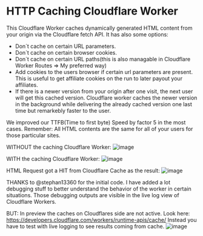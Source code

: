 # HTTP Caching Cloudflare Worker

This Cloudflare Worker caches dynamically generated HTML content from your origin via the Cloudflare fetch API. 
It has also some options:

- Don´t cache on certain URL parameters.
- Don´t cache on certain browser cookies.
- Don´t cache on certain URL paths(this is also managable in Cloudflare Worker Routes => My preferred way)
- Add cookies to the users browser if certain url parameters are present. This is useful to get affiliate cookies on the run to later payout your affiliates.
- If there is a newer version from your origin after one visit, the next user will get this cached version. Cloudflare worker caches the newer version in the background while delivering the already cached version one last time but remarkebly faster to the user. 

We improved our TTFB(Time to first byte) Speed by factor 5 in the most cases. 
Remember: All HTML contents are the same for all of your users for those particular sites. 

WITHOUT the caching Cloudflare Worker:
![image](https://github.com/Pazekal90/http-cache-cloudflare-worker/assets/25208775/1b2420b3-f01c-47d7-9726-028a2aac30f8)

WITH the caching Cloudflare Worker:
![image](https://github.com/Pazekal90/http-cache-cloudflare-worker/assets/25208775/449d9ede-86cd-44bc-ae56-83501497ad43)


HTML Request got a HIT from Cloudflare Cache as the result:
![image](https://github.com/Pazekal90/http-cache-cloudflare-worker/assets/25208775/61e669e2-b99e-4e2c-8820-370c861143fc)

THANKS to @stephan13360 for the initial code.
I have added a lot debugging stuff to better understand the behavior of the worker in certain situations. 
Those debugging outputs are visible in the live log view of Cloudflare Workers. 

BUT: In preview the caches on Cloudflares side are not active. Look here: https://developers.cloudflare.com/workers/runtime-apis/cache/
Instead you have to test with live logging to see results coming from cache. 
![image](https://github.com/Pazekal90/http-cache-cloudflare-worker/assets/25208775/15f84058-f8ae-4fde-80fc-3d3364c958f9)
